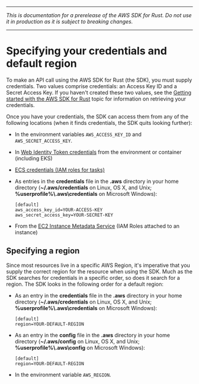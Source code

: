 --------

 *This is documentation for a prerelease of the AWS SDK for Rust\. Do not use it in production as it is subject to breaking changes\.* 

--------

# Specifying your credentials and default region<a name="credentials"></a>

To make an API call using the AWS SDK for Rust \(the SDK\), you must supply credentials\. Two values comprise credentials: an Access Key ID and a Secret Access Key\. If you haven't created these two values, see the [Getting started with the AWS SDK for Rust](getting-started.md) topic for information on retrieving your credentials\.

Once you have your credentials, the SDK can access them from any of the following locations \(when it finds credentials, the SDK quits looking further\):
+ In the environment variables `AWS_ACCESS_KEY_ID` and `AWS_SECRET_ACCESS_KEY`\.
+ In [Web Identity Token credentials](https://docs.aws.amazon.com/STS/latest/APIReference/API_AssumeRoleWithWebIdentity.html) from the environment or container \(including EKS\)
+  [ECS credentials \(IAM roles for tasks\)](https://docs.aws.amazon.com/AmazonECS/latest/developerguide/task-iam-roles.html) 
+ As entries in the **credentials** file in the **\.aws** directory in your home directory \(**\~/\.aws/credentials** on Linux, OS X, and Unix; **%userprofile%\\\.aws\\credentials** on Microsoft Windows\):

  ```
  [default]
  aws_access_key_id=YOUR-ACCESS-KEY
  aws_secret_access_key=YOUR-SECRET-KEY
  ```
+ From the [EC2 Instance Metadata Service](https://docs.aws.amazon.com/AWSEC2/latest/UserGuide/ec2-instance-metadata.html) \(IAM Roles attached to an instance\)

## Specifying a region<a name="credentials-region"></a>

Since most resources live in a specific AWS Region, it's imperative that you supply the correct region for the resource when using the SDK\. Much as the SDK searches for credentials in a specific order, so does it search for a region\. The SDK looks in the following order for a default region:
+ As an entry in the **credentials** file in the **\.aws** directory in your home directory \(**\~/\.aws/credentials** on Linux, OS X, and Unix; **%userprofile%\\\.aws\\credentials** on Microsoft Windows\):

  ```
  [default]
  region=YOUR-DEFAULT-REGION
  ```
+ As an entry in the **config** file in the **\.aws** directory in your home directory \(**\~/\.aws/config** on Linux, OS X, and Unix; **%userprofile%\\\.aws\\config** on Microsoft Windows\):

  ```
  [default]
  region=YOUR-DEFAULT-REGION
  ```
+ In the environment variable `AWS_REGION`\.